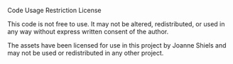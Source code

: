 Code Usage Restriction License

This code is not free to use. It may not be altered, redistributed, or used in any way without express written consent of the author.

The assets have been licensed for use in this project by Joanne Shiels and may not be used or redistributed in any other project.
